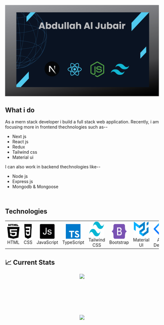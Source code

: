 <img src="https://raw.githubusercontent.com/jubairJnu/jubairJnu/main/git-cover.jpg" />

## What i do

As a mern stack developer i build a full stack web application. Recently, i am focusing more in frontend thechnologies such as--



- Next js
- React js
- Redux
- Tailwind css
- Material ui

I can also work in backend thechnologies like--

- Node js
- Express js
- Mongodb & Mongoose


<br>
<h2 align="left">Technologies</h2>
<table>
  <tr>
    <td align="center" width="96">
      <img src="https://raw.githubusercontent.com/jubairJnu/jubairJnu/main/images/html5-2.svg" width="48" height="48" alt="HTML">
      <br>HTML
    </td>
    <td align="center" width="96">
      <img src="https://raw.githubusercontent.com/jubairJnu/jubairJnu/main/images/css-4.svg" width="48" height="48" alt="CSS">
      <br>CSS
    </td>
    <td align="center" width="96">
      <img src="https://raw.githubusercontent.com/jubairJnu/jubairJnu/main/images/javascript-2.svg" width="48" height="48" alt="JavaScript">
      <br>JavaScript
    </td>
    <td align="center" width="96">
      <img src="https://raw.githubusercontent.com/jubairJnu/jubairJnu/main/images/typescript.svg" width="48" height="48" alt="TypeScript">
      <br>TypeScript
    </td>
    <td align="center" width="96">
      <img src="https://raw.githubusercontent.com/jubairJnu/jubairJnu/main/images/tailwind-css-2.svg" width="48" height="48" alt="Tailwind CSS">
      <br>Tailwind CSS
    </td>
    <td align="center" width="96">
      <img src="https://raw.githubusercontent.com/jubairJnu/jubairJnu/main/images/bootstrap-5-1.svg" width="48" height="48" alt="Bootstrap">
      <br>Bootstrap
    </td>
    <td align="center" width="96">
      <img src="https://raw.githubusercontent.com/jubairJnu/jubairJnu/main/images/material-ui-1.svg" width="48" height="48" alt="Material UI">
      <br>Material UI
    </td>
    <td align="center" width="96">
      <img src="https://raw.githubusercontent.com/jubairJnu/jubairJnu/main/images/ant-design-svgrepo-com.svg" width="48" height="48" alt="Ant Design">
      <br>Ant Design
    </td>
    <td align="center" width="96">
      <img src="https://raw.githubusercontent.com/jubairJnu/jubairJnu/main/images/nodejs-icon.svg" width="48" height="48" alt="Node.js">
      <br>Node.js
    </td>
    <td align="center" width="96">
      <img src="https://raw.githubusercontent.com/jubairJnu/jubairJnu/main/images/express-109.svg" width="48" height="48" alt="express">
      <br>Express js
    </td>
    <td align="center" width="96">
      <img src="https://raw.githubusercontent.com/jubairJnu/jubairJnu/main/images/firebase-1.svg" width="48" height="48" alt="firebase">
      <br>Firebase
    </td>
    <td align="center" width="96">
      <img src="https://raw.githubusercontent.com/jubairJnu/jubairJnu/main/images/mongodb-icon-1.svg" width="48" height="48" alt="mongodb">
      <br>Mongodb
    </td>
  </tr>
</table>

## :chart_with_upwards_trend: Current Stats

<p align="center">
  <img width="60%" src="https://github-readme-streak-stats.herokuapp.com?user=jubairJnu&theme=midnight-purple&hide_border=true&background=0D1117&stroke=0D1117&fire=FF1CF7&sideLabels=00F0FF&currStreakNum=FF1CF7&ring=FF1CF7&currStreakLabel=FF1CF7&sideNums=00F0FF" />
</p>



<br><br><br><br><br>
  <div align=center>
    <a href="https://github.com/anuraghazra/github-readme-stats">
      <img height=200 align="center" src="https://github-readme-stats.vercel.app/api/top-langs/?username=jubairJnu&hide=c%23,powershell,Mathematica,Ruby,Objective-C,Objective-C%2b%2b,Cuda&title_color=61dafb&text_color=ffffff&icon_color=61dafb&bg_color=20232a&langs_count=8&layout=compact&border_color=61dafb&hide_border=true&size_weight=0.5&count_weight=0.5" />
    </a>
  </div>
